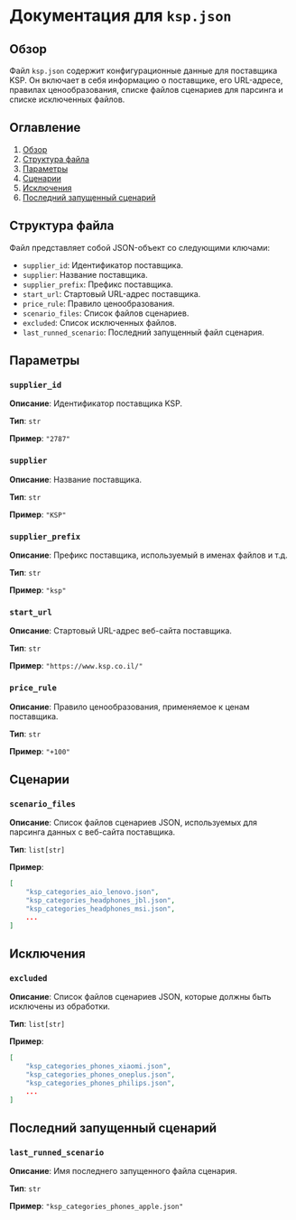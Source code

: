# Документация для `ksp.json`

## Обзор

Файл `ksp.json` содержит конфигурационные данные для поставщика KSP. Он включает в себя информацию о поставщике, его URL-адресе, правилах ценообразования, списке файлов сценариев для парсинга и списке исключенных файлов.

## Оглавление

1. [Обзор](#обзор)
2. [Структура файла](#структура-файла)
3. [Параметры](#параметры)
4. [Сценарии](#сценарии)
5. [Исключения](#исключения)
6. [Последний запущенный сценарий](#последний-запущенный-сценарий)

## Структура файла

Файл представляет собой JSON-объект со следующими ключами:

- `supplier_id`: Идентификатор поставщика.
- `supplier`: Название поставщика.
- `supplier_prefix`: Префикс поставщика.
- `start_url`: Стартовый URL-адрес поставщика.
- `price_rule`: Правило ценообразования.
- `scenario_files`: Список файлов сценариев.
- `excluded`: Список исключенных файлов.
- `last_runned_scenario`: Последний запущенный файл сценария.

## Параметры

### `supplier_id`

**Описание**: Идентификатор поставщика KSP.

**Тип**: `str`

**Пример**: `"2787"`

### `supplier`

**Описание**: Название поставщика.

**Тип**: `str`

**Пример**: `"KSP"`

### `supplier_prefix`

**Описание**: Префикс поставщика, используемый в именах файлов и т.д.

**Тип**: `str`

**Пример**: `"ksp"`

### `start_url`

**Описание**: Стартовый URL-адрес веб-сайта поставщика.

**Тип**: `str`

**Пример**: `"https://www.ksp.co.il/"`

### `price_rule`

**Описание**: Правило ценообразования, применяемое к ценам поставщика.

**Тип**: `str`

**Пример**: `"+100"`

## Сценарии

### `scenario_files`

**Описание**: Список файлов сценариев JSON, используемых для парсинга данных с веб-сайта поставщика.

**Тип**: `list[str]`

**Пример**: 
```json
[
    "ksp_categories_aio_lenovo.json",
    "ksp_categories_headphones_jbl.json",
    "ksp_categories_headphones_msi.json",
    ...
]
```
## Исключения

### `excluded`
**Описание**: Список файлов сценариев JSON, которые должны быть исключены из обработки.

**Тип**: `list[str]`

**Пример**:
```json
[
    "ksp_categories_phones_xiaomi.json",
    "ksp_categories_phones_oneplus.json",
    "ksp_categories_phones_philips.json",
    ...
]
```
## Последний запущенный сценарий

### `last_runned_scenario`

**Описание**: Имя последнего запущенного файла сценария.

**Тип**: `str`

**Пример**: `"ksp_categories_phones_apple.json"`